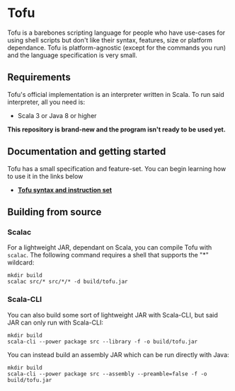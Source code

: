 # Tofu

Tofu is a barebones scripting language for people who have use-cases for using shell scripts but don't like their syntax, features, size or platform dependance. Tofu is platform-agnostic (except for the commands you run) and the language specification is very small.

## Requirements

Tofu's official implementation is an interpreter written in Scala. To run said interpreter, all you need is:

* Scala 3 or Java 8 or higher

**This repository is brand-new and the program isn't ready to be used yet.**

## Documentation and getting started

Tofu has a small specification and feature-set. You can begin learning how to use it in the links below

* **[Tofu syntax and instruction set](doc/instructions.md)**

## Building from source


### Scalac

For a lightweight JAR, dependant on Scala, you can compile Tofu with `scalac`. The following command requires a shell that supports the "*" wildcard:

```
mkdir build
scalac src/* src/*/* -d build/tofu.jar
```

### Scala-CLI

You can also build some sort of lightweight JAR with Scala-CLI, but said JAR can only run with Scala-CLI:

```
mkdir build
scala-cli --power package src --library -f -o build/tofu.jar
```

You can instead build an assembly JAR which can be run directly with Java:

```
mkdir build
scala-cli --power package src --assembly --preamble=false -f -o build/tofu.jar
```
